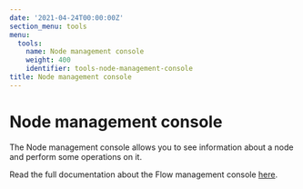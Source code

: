 ```yaml
---
date: '2021-04-24T00:00:00Z'
section_menu: tools
menu:
  tools:
    name: Node management console
    weight: 400
    identifier: tools-node-management-console
title: Node management console
---
```


# Node management console

The Node management console allows you to see information about a node and perform some operations on it.

Read the full documentation about the Flow management console [here](../../../en/platform/corda/4.8/enterprise/node/management-console.html).
